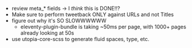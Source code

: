 - review meta_* fields → I *think* this is DONE!!?
- Make sure to perform tweetback ONLY against URLs and not Titles
- figure out why it's SO SLOWWWWWW
    - eleventy-plugin-bundle is taking ~50ms per page, with 1000+ pages already looking at 50s
- use utopia-core-scss to generate fluid spaces, type, etc.
